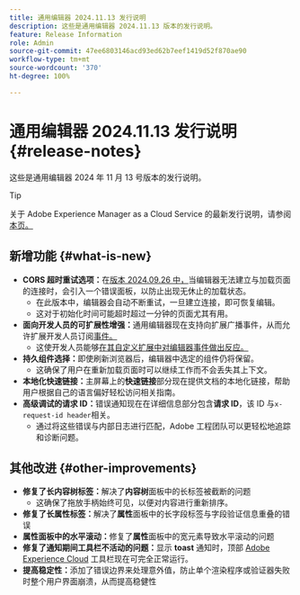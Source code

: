 ```yaml
---
title: 通用编辑器 2024.11.13 发行说明
description: 这些是通用编辑器 2024.11.13 版本的发行说明。
feature: Release Information
role: Admin
source-git-commit: 47ee6803146acd93ed62b7eef1419d52f870ae90
workflow-type: tm+mt
source-wordcount: '370'
ht-degree: 100%

---
```



# 通用编辑器 2024.11.13 发行说明 {#release-notes}

这些是通用编辑器 2024 年 11 月 13 号版本的发行说明。

>[!TIP]
>
>关于 Adob&#x200B;&#x200B;e Experience Manager as a Cloud Service 的最新发行说明，请参阅[本页。](/help/release-notes/release-notes-cloud/release-notes-current.md)

## 新增功能 {#what-is-new}

* **CORS 超时重试选项：**&#x200B;在[版本 2024.09.26 中，](/help/release-notes/universal-editor/2024/2024-09-26.md)当编辑器无法建立与加载页面的连接时，会引入一个错误面板，以防止出现无休止的加载状态。
   * 在此版本中，编辑器会自动不断重试，一旦建立连接，即可恢复编辑。
   * 这对于初始化时间可能超时超过一分钟的页面尤其有用。
* **面向开发人员的可扩展性增强：**&#x200B;通用编辑器现在支持向扩展广播事件，从而允许扩展开发人员订阅[事件。](/help/implementing/universal-editor/events.md)
   * 这使开发人员能够[在其自定义扩展中对编辑器事件做出反应。](/help/implementing/universal-editor/customizing.md#extending)
* **持久组件选择：**&#x200B;即使刷新浏览器后，编辑器中选定的组件仍将保留。
   * 这确保了用户在重新加载页面时可以继续工作而不会丢失其上下文。
* **本地化快速链接：**&#x200B;主屏幕上的&#x200B;**快速链接**&#x200B;部分现在提供文档的本地化链接，帮助用户根据自己的语言偏好轻松访问相关指南。
* **高级调试的请求 ID：**&#x200B;错误通知现在在详细信息部分包含&#x200B;**请求 ID**，该 ID 与`x-request-id header`相关。
   * 通过将这些错误与内部日志进行匹配，Adobe 工程团队可以更轻松地追踪和诊断问题。

## 其他改进 {#other-improvements}

* **修复了长内容树标签：**&#x200B;解决了&#x200B;**内容树**&#x200B;面板中的长标签被截断的问题
   * 这确保了拖放手柄始终可见，以便对内容进行重新排序。
* **修复了长属性标签：**&#x200B;解决了&#x200B;**属性**&#x200B;面板中的长字段标签与字段验证信息重叠的错误
* **属性面板中的水平滚动：**&#x200B;修复了&#x200B;**属性**&#x200B;面板中的宽元素导致水平滚动的问题
* **修复了通知期间工具栏不活动的问题：**&#x200B;显示 **toast** 通知时，顶部 [Adobe Experience Cloud](https://spectrum.adobe.com/page/toast/) 工具栏现在可完全正常运行。
* **提高稳定性：**&#x200B;添加了错误边界来处理意外值，防止单个渲染程序或验证器失败时整个用户界面崩溃，从而提高稳健性
